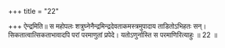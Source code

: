 +++
title = "22"

+++
ऐन्द्रमिति॥ स महोपलः शत्रुघ्नेनैन्द्रमिन्द्रदेवताकमस्त्रमुपादाय ताडितोऽभिहतः सन्। सिकतात्वात्सिकताभावादपि परां परमाणुतां प्रपेदे। यतोऽणुर्नास्ति स परमाणिरित्याहुः ॥ 22 ॥